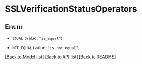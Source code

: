 # SSLVerificationStatusOperators

## Enum


* `EQUAL` (value: `"is_equal"`)

* `NOT_EQUAL` (value: `"is_not_equal"`)


[[Back to Model list]](../README.md#documentation-for-models) [[Back to API list]](../README.md#documentation-for-api-endpoints) [[Back to README]](../README.md)


